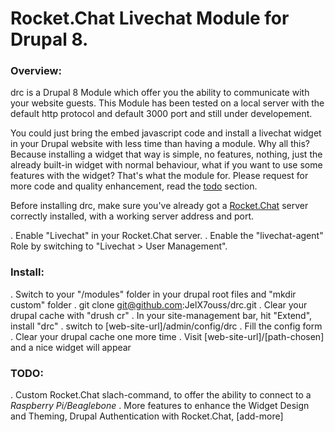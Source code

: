 # Rocket.Chat Livechat Module for Drupal 8.

### Overview:

drc is a Drupal 8 Module which offer you the ability to communicate with your website guests.
This Module has been tested on a local server with the default http protocol and default 3000 port and still under developement.

You could just bring the embed javascript code and install a livechat widget in your Drupal website with less time than having a module. Why all this? Because installing a widget that way is simple, no features, nothing, just the already built-in widget with normal behaviour, what if you want to use some features with the widget? That's what the module for. 
Please request for more code and quality enhancement, read the [todo](https://github.com/JelX7ouss/drc#todo) section.

Before installing drc, make sure you've already got a [Rocket.Chat](https://github.com/RocketChat/Rocket.Chat) server correctly installed, with a working server address and port.

. Enable "Livechat" in your Rocket.Chat server.
. Enable the "livechat-agent" Role by switching to "Livechat > User Management".

### Install:

. Switch to your "/modules" folder in your drupal root files and "mkdir custom" folder
. git clone git@github.com:JelX7ouss/drc.git
. Clear your drupal cache with "drush cr"
. In your site-management bar, hit "Extend", install "drc"
. switch to [web-site-url]/admin/config/drc
. Fill the config form
. Clear your drupal cache one more time
. Visit [web-site-url]/[path-chosen] and a nice widget will appear

### TODO:

. Custom Rocket.Chat slach-command, to offer the ability to connect to a _Raspberry Pi/Beaglebone_
. More features to enhance the Widget Design and Theming, Drupal Authentication with Rocket.Chat, [add-more]
